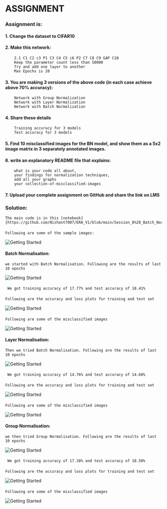 # ASSIGNMENT

### Assignment is:
#### 1. Change the dataset to CIFAR10
#### 2. Make this network:
        2.1 C1 C2 c3 P1 C3 C4 C5 c6 P2 C7 C8 C9 GAP C10
        Keep the parameter count less than 50000
        Try and add one layer to another
        Max Epochs is 20
#### 3. You are making 3 versions of the above code (in each case achieve above 70% accuracy):
        Network with Group Normalization
        Network with Layer Normalization
        Network with Batch Normalization
#### 4. Share these details
        Training accuracy for 3 models
        Test accuracy for 3 models
#### 5. Find 10 misclassified images for the BN model, and show them as a 5x2 image matrix in 3 separately annotated images. 
        
#### 6. write an explanatory README file that explains:
        what is your code all about,
        your findings for normalization techniques,
        add all your graphs
        your collection-of-misclassified-images 
#### 7. Upload your complete assignment on GitHub and share the link on LMS



### Solution:
    The main code is in this [notebook]{https://github.com/Nishant7007/ERA_V1/blob/main/Session_8%20_Batch_Normalization_And_Regularization/main.ipynb}
####
    Following are some of the sample images:
 ![Getting Started](sample_images.png)   
    
#### Batch Normalisation: 
    we started with Batch Normalisation. Following are the results of last 10 epochs
 ![Getting Started](BN_epochs.png)
####
     We got training accuracy of 17.77% and test accuracy of 18.41%
####
    Following are the accuracy and loss plots for training and test set
 ![Getting Started](performance_BN.png)
####
    Following are some of the misclassified images
 ![Getting Started](misclassified_images_BN.png)


#### Layer Normalisation: 
    Then we tried Batch Normalisation. Following are the results of last 10 epochs
 ![Getting Started](LN_epochs.png)
####
     We got training accuracy of 14.76% and test accuracy of 14.68%
####
    Following are the accuracy and loss plots for training and test set
 ![Getting Started](performance_LN.png)
####
    Following are some of the misclassified images
 ![Getting Started](misclassified_images_LN.png)


#### Group Normalisation: 
    we then tried Group Normalisation. Following are the results of last 10 epochs
 ![Getting Started](GN_epochs.png)
####
     We got training accuracy of 17.38% and test accuracy of 18.50%
####
    Following are the accuracy and loss plots for training and test set
 ![Getting Started](performance_GN.png)
####
    Following are some of the misclassified images
 ![Getting Started](misclassified_images_GN.png)  
    
    
 
